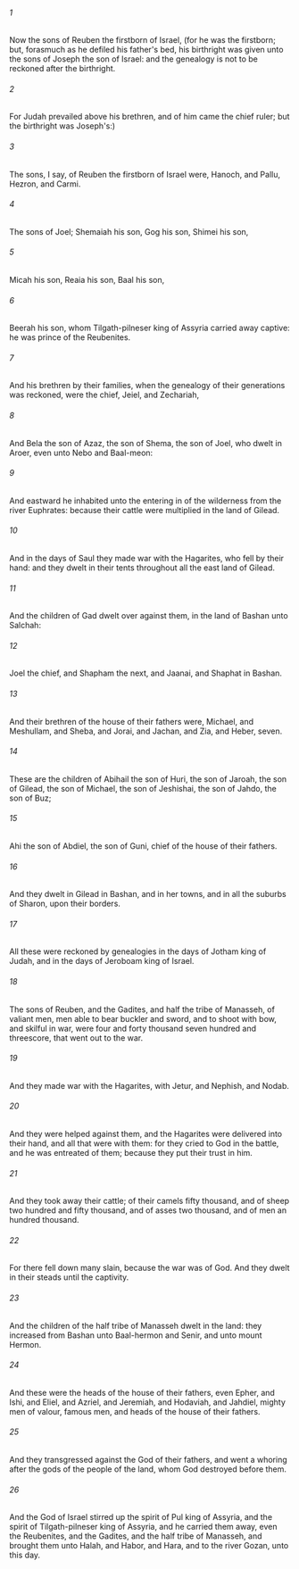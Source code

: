###### 1
Now the sons of Reuben the firstborn of Israel, (for he was the firstborn; but, forasmuch as he defiled his father's bed, his birthright was given unto the sons of Joseph the son of Israel: and the genealogy is not to be reckoned after the birthright.

###### 2
For Judah prevailed above his brethren, and of him came the chief ruler; but the birthright was Joseph's:)

###### 3
The sons, I say, of Reuben the firstborn of Israel were, Hanoch, and Pallu, Hezron, and Carmi.

###### 4
The sons of Joel; Shemaiah his son, Gog his son, Shimei his son,

###### 5
Micah his son, Reaia his son, Baal his son,

###### 6
Beerah his son, whom Tilgath-pilneser king of Assyria carried away captive: he was prince of the Reubenites.

###### 7
And his brethren by their families, when the genealogy of their generations was reckoned, were the chief, Jeiel, and Zechariah,

###### 8
And Bela the son of Azaz, the son of Shema, the son of Joel, who dwelt in Aroer, even unto Nebo and Baal-meon:

###### 9
And eastward he inhabited unto the entering in of the wilderness from the river Euphrates: because their cattle were multiplied in the land of Gilead.

###### 10
And in the days of Saul they made war with the Hagarites, who fell by their hand: and they dwelt in their tents throughout all the east land of Gilead.

###### 11
And the children of Gad dwelt over against them, in the land of Bashan unto Salchah:

###### 12
Joel the chief, and Shapham the next, and Jaanai, and Shaphat in Bashan.

###### 13
And their brethren of the house of their fathers were, Michael, and Meshullam, and Sheba, and Jorai, and Jachan, and Zia, and Heber, seven.

###### 14
These are the children of Abihail the son of Huri, the son of Jaroah, the son of Gilead, the son of Michael, the son of Jeshishai, the son of Jahdo, the son of Buz;

###### 15
Ahi the son of Abdiel, the son of Guni, chief of the house of their fathers.

###### 16
And they dwelt in Gilead in Bashan, and in her towns, and in all the suburbs of Sharon, upon their borders.

###### 17
All these were reckoned by genealogies in the days of Jotham king of Judah, and in the days of Jeroboam king of Israel.

###### 18
The sons of Reuben, and the Gadites, and half the tribe of Manasseh, of valiant men, men able to bear buckler and sword, and to shoot with bow, and skilful in war, were four and forty thousand seven hundred and threescore, that went out to the war.

###### 19
And they made war with the Hagarites, with Jetur, and Nephish, and Nodab.

###### 20
And they were helped against them, and the Hagarites were delivered into their hand, and all that were with them: for they cried to God in the battle, and he was entreated of them; because they put their trust in him.

###### 21
And they took away their cattle; of their camels fifty thousand, and of sheep two hundred and fifty thousand, and of asses two thousand, and of men an hundred thousand.

###### 22
For there fell down many slain, because the war was of God. And they dwelt in their steads until the captivity.

###### 23
And the children of the half tribe of Manasseh dwelt in the land: they increased from Bashan unto Baal-hermon and Senir, and unto mount Hermon.

###### 24
And these were the heads of the house of their fathers, even Epher, and Ishi, and Eliel, and Azriel, and Jeremiah, and Hodaviah, and Jahdiel, mighty men of valour, famous men, and heads of the house of their fathers.

###### 25
And they transgressed against the God of their fathers, and went a whoring after the gods of the people of the land, whom God destroyed before them.

###### 26
And the God of Israel stirred up the spirit of Pul king of Assyria, and the spirit of Tilgath-pilneser king of Assyria, and he carried them away, even the Reubenites, and the Gadites, and the half tribe of Manasseh, and brought them unto Halah, and Habor, and Hara, and to the river Gozan, unto this day.

